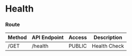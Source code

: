 # Health

### Route

| Method    | API Endpoint              | Access | Description                                                              |
| --------- | ------------------------- | ------ | ------------------------------------------------------------------------ |
| /GET      | /health                   | PUBLIC | Health Check                                                             |
